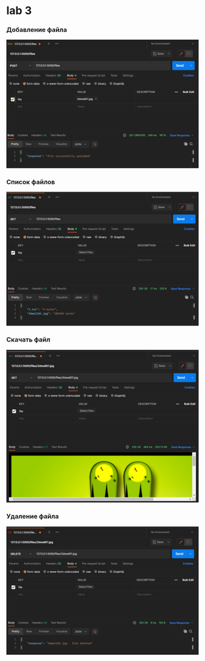 lab 3
==
### Добавление файла 
![](/t/post.PNG)
### Список файлов
![](/t/files.PNG)
### Скачать файл
![](/t/files_name.PNG)
### Удаление файла
![](/t/delete.PNG)


